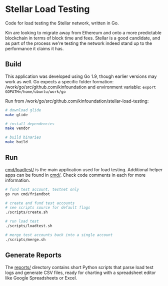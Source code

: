 # Stellar Load Testing

Code for load testing the Stellar network, written in Go.

Kin are looking to migrate away from Ethereum and onto a more predictable blockchain in terms of block time and fees.
Stellar is a good candidate, and as part of the process we're testing the network indeed stand up to the performance
it claims it has.

## Build

This application was developed using Go 1.9, though earlier versions may work as well.
Go expects a specific folder formation: <Local path>/work/go/src/github.com/kinfoundation
and environment variable: 
`export GOPATH=/home/ubuntu/work/go`

Run from <Local path>/work/go/src/github.com/kinfoundation/stellar-load-testing:

```bash
# download glide
make glide

# install dependencies
make vendor

# build binaries
make build
```

## Run

[cmd/loadtest/](cmd/loadtest/) is the main application used for load testing.
Additional helper apps can be found in [cmd/](cmd/).
Check code comments in each for more information.

```bash
# fund test account, testnet only
go run cmd/friendbot

# create and fund test accounts
# see scripts source for default flags
./scripts/create.sh

# run load test
./scripts/loadtest.sh

# merge test accounts back into a single account
./scripts/merge.sh
```

## Generate Reports

The [reports/](reports/) directory contains short Python scripts that parse load test logs
and generate CSV files, ready for charting with a spreadsheet editor like Google Spreadsheets or Excel.

